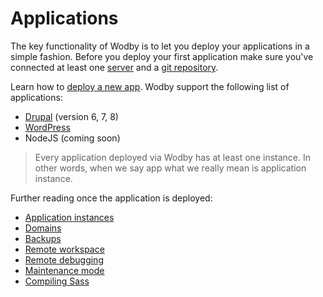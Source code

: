 # Applications

The key functionality of Wodby is to let you deploy your applications in a simple fashion. Before you deploy your first application make sure you've connected at least one [server](../servers/README.md) and a [git repository](../git/README.md).

Learn how to [deploy a new app](deploy.md). Wodby support the following list of applications:

* [Drupal](drupal/README.md) (version 6, 7, 8)
* [WordPress](wordpress/README.md)
* NodeJS (coming soon)

> Every application deployed via Wodby has at least one instance. In other words, when we say app what we really mean is application instance. 

Further reading once the application is deployed:

* [Application instances](instances.md)
* [Domains](domains.md)
* [Backups](backups.md)
* [Remote workspace](remote-workspace/README.md)
* [Remote debugging](remote-debugging.md)
* [Maintenance mode](maintenance-mode.md)
* [Compiling Sass](sass.md)
